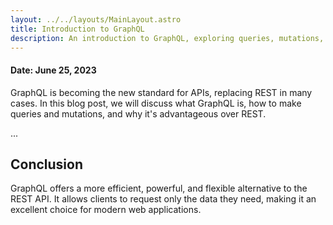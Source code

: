 ```yaml
---
layout: ../../layouts/MainLayout.astro
title: Introduction to GraphQL
description: An introduction to GraphQL, exploring queries, mutations, and why it's a game-changer for APIs.
---
```


#### Date: June 25, 2023

GraphQL is becoming the new standard for APIs, replacing REST in many cases. In this blog post, we will discuss what GraphQL is, how to make queries and mutations, and why it's advantageous over REST.

...

## Conclusion

GraphQL offers a more efficient, powerful, and flexible alternative to the REST API. It allows clients to request only the data they need, making it an excellent choice for modern web applications.